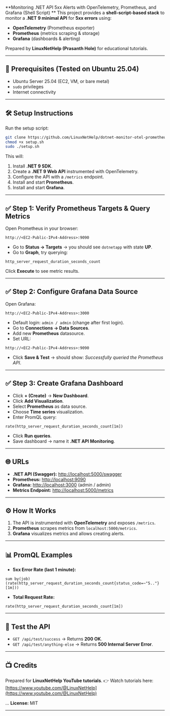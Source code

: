 **Monitoring .NET API 5xx Alerts with OpenTelemetry, Prometheus, and Grafana (Shell Script)
**
This project provides a **shell-script-based stack** to monitor a **.NET 9 minimal API** for **5xx errors** using:

* **OpenTelemetry** (Prometheus exporter)
* **Prometheus** (metrics scraping & storage)
* **Grafana** (dashboards & alerting)

Prepared by **LinuxNetHelp (Prasanth Hole)** for educational tutorials.

---

## 🚀 Prerequisites (Tested on Ubuntu 25.04)

* Ubuntu Server 25.04 (EC2, VM, or bare metal)
* `sudo` privileges
* Internet connectivity

---

## 🛠️ Setup Instructions

Run the setup script:

```bash
git clone https://github.com/LinuxNetHelp/dotnet-monitor-otel-prometheus-grafana-setup.git
chmod +x setup.sh
sudo ./setup.sh
```

This will:

1. Install **.NET 9 SDK**.
2. Create a **.NET 9 Web API** instrumented with OpenTelemetry.
3. Configure the API with a `/metrics` endpoint.
4. Install and start **Prometheus**.
5. Install and start **Grafana**.

---

## ✅ Step 1: Verify Prometheus Targets & Query Metrics

Open Prometheus in your browser:

```
http://<EC2-Public-IPv4-Address>:9090
```

* Go to **Status → Targets** → you should see `dotnetapp` with state **UP**.
* Go to **Graph**, try querying:

```
http_server_request_duration_seconds_count
```

Click **Execute** to see metric results.

---

## ✅ Step 2: Configure Grafana Data Source

Open Grafana:

```
http://<EC2-Public-IPv4-Address>:3000
```

* Default login: `admin / admin` (change after first login).
* Go to **Connections → Data Sources**.
* Add new **Prometheus** datasource.
* Set URL:

```
http://<EC2-Public-IPv4-Address>:9090
```

* Click **Save & Test** → should show: *Successfully queried the Prometheus API*.

---

## ✅ Step 3: Create Grafana Dashboard

* Click **+ (Create)** → **New Dashboard**.
* Click **Add Visualization**.
* Select **Prometheus** as data source.
* Choose **Time series** visualization.
* Enter PromQL query:

```promql
rate(http_server_request_duration_seconds_count[1m])
```

* Click **Run queries**.
* Save dashboard → name it **.NET API Monitoring**.

---

## 🌐 URLs

* **.NET API (Swagger):** [http://localhost:5000/swagger](http://localhost:5000/swagger)
* **Prometheus:** [http://localhost:9090](http://localhost:9090)
* **Grafana:** [http://localhost:3000](http://localhost:3000) (admin / admin)
* **Metrics Endpoint:** [http://localhost:5000/metrics](http://localhost:5000/metrics)

---

## ⚙️ How It Works

1. The API is instrumented with **OpenTelemetry** and exposes `/metrics`.
2. **Prometheus** scrapes metrics from `localhost:5000/metrics`.
3. **Grafana** visualizes metrics and allows creating alerts.

---

## 📊 PromQL Examples

* **5xx Error Rate (last 1 minute):**

```promql
sum by(job) (rate(http_server_request_duration_seconds_count{status_code=~"5.."}[1m]))
```

* **Total Request Rate:**

```promql
rate(http_server_request_duration_seconds_count[1m])
```

---

## 🧪 Test the API

* `GET /api/test/success` → Returns **200 OK**.
* `GET /api/test/anything-else` → Returns **500 Internal Server Error**.

---

## 📺 Credits

Prepared for **LinuxNetHelp YouTube tutorials**.
👉 Watch tutorials here: [https://www.youtube.com/@LinuxNetHelp](https://www.youtube.com/@LinuxNetHelp)

...
**License:** MIT

---
